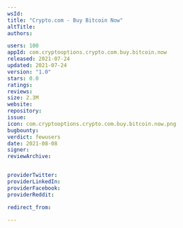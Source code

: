 ```yaml
---
wsId: 
title: "Crypto.com - Buy Bitcoin Now"
altTitle: 
authors:

users: 100
appId: com.cryptooptions.crypto.com.buy.bitcoin.now
released: 2021-07-24
updated: 2021-07-24
version: "1.0"
stars: 0.0
ratings: 
reviews: 
size: 2.3M
website: 
repository: 
issue: 
icon: com.cryptooptions.crypto.com.buy.bitcoin.now.png
bugbounty: 
verdict: fewusers
date: 2021-08-08
signer: 
reviewArchive:


providerTwitter: 
providerLinkedIn: 
providerFacebook: 
providerReddit: 

redirect_from:

---
```



